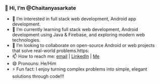 ### 👋 Hi, I’m @Chaitanyasarkate

- 👀 I’m interested in full stack web development, Android app development.
- 🌱 I’m currently learning full stack web development, Android development using Java & Firebase, and exploring modern web technologies.
- 💞️ I’m looking to collaborate on open-source Android or web projects that solve real-world problems.https:
- 📫 How to reach me:  [email](mailto:sarkatechaitanya02@gmail.com) | [LinkedIn](https://www.linkedin.com/in/chaitanya-sarkate/) | [Me](https://chaitanya-sarkate.netlify.app/)
- 😄 Pronouns: He/Him
- ⚡ Fun fact: I enjoy turning complex problems into simple, elegant solutions through code!!!

